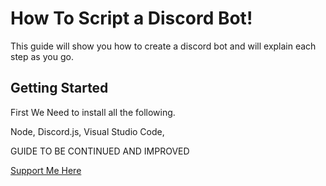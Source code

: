 # How To Script a Discord Bot!

This guide will show you how to create a discord bot and will explain each step as you go.

## Getting Started


First We Need to install all the following.



Node,
Discord.js,
Visual Studio Code, 



GUIDE TO BE CONTINUED AND IMPROVED

[Support Me Here](https://discord.gg/mSDMFuG)
